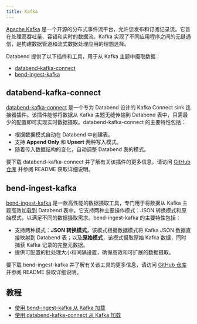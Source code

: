 ```yaml
---
title: Kafka
---
```


[Apache Kafka](https://kafka.apache.org/) 是一个开源的分布式事件流平台，允许您发布和订阅记录流。它旨在处理高吞吐量、容错和实时的数据流。Kafka 实现了不同应用程序之间的无缝通信，是构建数据管道和流式数据处理应用的理想选择。

Databend 提供了以下插件和工具，用于从 Kafka 主题中摄取数据：

- [databend-kafka-connect](#databend-kafka-connect)
- [bend-ingest-kafka](#bend-ingest-kafka)

## databend-kafka-connect

[databend-kafka-connect](https://github.com/databendcloud/databend-kafka-connect) 是一个专为 Databend 设计的 Kafka Connect sink 连接器插件。该插件能够将数据从 Kafka 主题无缝传输到 Databend 表中，只需最少的配置即可实现实时数据摄取。databend-kafka-connect 的主要特性包括：

- 根据数据模式自动在 Databend 中创建表。
- 支持 **Append Only** 和 **Upsert** 两种写入模式。
- 随着传入数据结构的变化，自动调整 Databend 表的模式。

要下载 databend-kafka-connect 并了解有关该插件的更多信息，请访问 [GitHub 仓库](https://github.com/databendcloud/databend-kafka-connect) 并参阅 README 获取详细说明。

## bend-ingest-kafka

[bend-ingest-kafka](https://github.com/databendcloud/bend-ingest-kafka) 是一款高性能的数据摄取工具，专门用于将数据从 Kafka 主题高效加载到 Databend 表中。它支持两种主要操作模式：JSON 转换模式和原始模式，以满足不同的数据摄取需求。bend-ingest-kafka 的主要特性包括：

- 支持两种模式：**JSON 转换模式**，该模式根据数据模式将 Kafka JSON 数据直接映射到 Databend 表；以及**原始模式**，该模式摄取原始 Kafka 数据，同时捕获 Kafka 记录的完整元数据。
- 提供可配置的批处理大小和间隔设置，确保高效和可扩展的数据摄取。

要下载 bend-ingest-kafka 并了解有关该工具的更多信息，请访问 [GitHub 仓库](https://github.com/databendcloud/bend-ingest-kafka) 并参阅 README 获取详细说明。

## 教程

- [使用 bend-ingest-kafka 从 Kafka 加载](/tutorials/load/kafka-bend-ingest-kafka)
- [使用 databend-kafka-connect 从 Kafka 加载](/tutorials/load/kafka-databend-kafka-connect)
